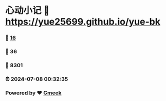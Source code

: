 # 心动小记 :link: https://yue25699.github.io/yue-bk 
### :page_facing_up: [16](https://yue25699.github.io/yue-bk/tag.html) 
### :speech_balloon: 36 
### :hibiscus: 8301 
### :alarm_clock: 2024-07-08 00:32:35 
### Powered by :heart: [Gmeek](https://github.com/Meekdai/Gmeek)
